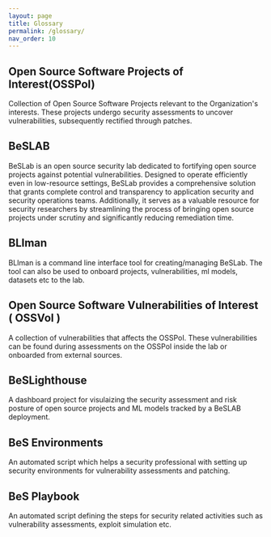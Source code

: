 ```yaml
---
layout: page
title: Glossary
permalink: /glossary/
nav_order: 10
---
```


## Open Source Software Projects of Interest(OSSPoI)

Collection of Open Source Software Projects relevant to the Organization's interests. These projects undergo security assessments to uncover vulnerabilities, subsequently rectified through patches.

## BeSLAB

BeSLab is an open source security lab dedicated to fortifying open source projects against potential vulnerabilities. Designed to operate efficiently even in low-resource settings, BeSLab provides a comprehensive solution that grants complete control and transparency to application security and security operations teams. Additionally, it serves as a valuable resource for security researchers by streamlining the process of bringing open source projects under scrutiny and significantly reducing remediation time.

## BLIman

BLIman is a command line interface tool for creating/managing BeSLab. The tool can also be used to onboard projects, vulnerabilities, ml models, datasets etc to the lab.

## Open Source Software Vulnerabilities of Interest ( OSSVoI )

A collection of vulnerabilities that affects the OSSPoI. These vulnerabilities can be found during assessments on the OSSPoI inside the lab or onboarded from external sources.

## BeSLighthouse

A dashboard project for visulaizing the security assessment and risk posture of open source projects and ML models tracked by a BeSLAB deployment.

## BeS Environments

An automated script which helps a security professional with setting up security environments for vulnerability assessments and patching.

## BeS Playbook

An automated script defining the steps for security related activities such as vulnerability assessments, exploit simulation etc.
